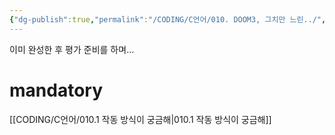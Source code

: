 ```yaml
---
{"dg-publish":true,"permalink":"/CODING/C언어/010. DOOM3, 그치만 느린../","noteIcon":"2"}
---
```


이미 완성한 후 평가 준비를 하며...

# mandatory
[[CODING/C언어/010.1 작동 방식이 궁금해\|010.1 작동 방식이 궁금해]]